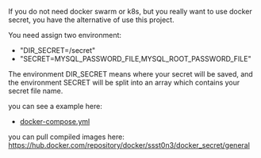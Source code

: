 If you do not need docker swarm or k8s, but you really want to use docker secret, you have the alternative of use this project. 

You need assign two environment:
- "DIR_SECRET=/secret"
- "SECRET=MYSQL_PASSWORD_FILE,MYSQL_ROOT_PASSWORD_FILE"

The environment DIR_SECRET means where your secret will be saved, 
and the environment SECRET will be split into an array which contains your secret file name. 

you can see a example here:
* [docker-compose.yml](https://github.com/ssst0n3/docker_secret/blob/master/docker-compose.yml)

you can pull compiled images here: 
https://hub.docker.com/repository/docker/ssst0n3/docker_secret/general